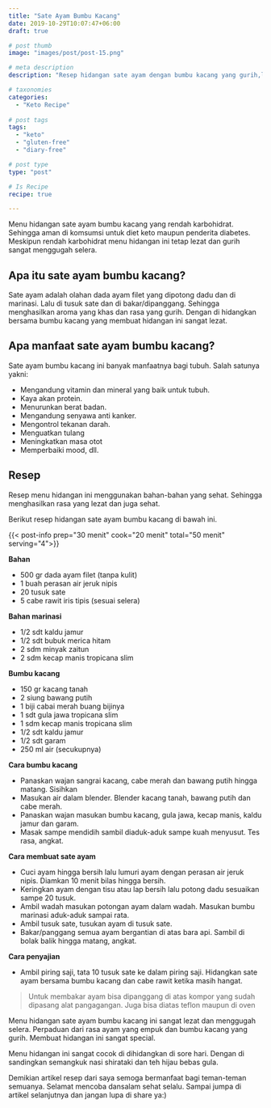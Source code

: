 ```yaml
---
title: "Sate Ayam Bumbu Kacang"
date: 2019-10-29T10:07:47+06:00
draft: true

# post thumb
image: "images/post/post-15.png"

# meta description
description: "Resep hidangan sate ayam dengan bumbu kacang yang gurih,lezat,sehat dan bergizi dan ramah untuk diet keto."

# taxonomies
categories:
  - "Keto Recipe"
  
# post tags
tags:
  - "keto"
  - "gluten-free"
  - "diary-free"

# post type
type: "post"

# Is Recipe
recipe: true

---
```


Menu hidangan sate ayam bumbu kacang yang rendah karbohidrat. Sehingga aman di komsumsi untuk diet keto maupun penderita diabetes. Meskipun rendah karbohidrat menu hidangan ini tetap lezat dan gurih sangat menggugah selera.

## Apa itu sate ayam bumbu kacang?

Sate ayam adalah olahan dada ayam filet yang dipotong dadu dan di marinasi. Lalu di tusuk sate dan di bakar/dipanggang. Sehingga menghasilkan aroma yang khas dan rasa yang gurih. Dengan di hidangkan bersama bumbu kacang yang membuat hidangan ini sangat lezat.

## Apa manfaat sate ayam bumbu kacang?

Sate ayam bumbu kacang ini banyak manfaatnya bagi tubuh. Salah satunya yakni:
- Mengandung vitamin dan mineral yang baik untuk tubuh.
- Kaya akan protein.
- Menurunkan berat badan.
- Mengandung senyawa anti kanker.
- Mengontrol tekanan darah.
- Menguatkan tulang
- Meningkatkan masa otot
- Memperbaiki mood, dll.

## Resep

Resep menu hidangan ini menggunakan bahan-bahan yang sehat. Sehingga menghasilkan rasa yang lezat dan juga sehat. 

Berikut resep hidangan sate ayam bumbu kacang di bawah ini.

{{< post-info prep="30 menit" cook="20 menit" total="50 menit" serving="4">}}

__Bahan__

- 500 gr dada ayam filet (tanpa kulit)
- 1 buah perasan air jeruk nipis
- 20 tusuk sate
- 5 cabe rawit iris tipis (sesuai selera)

__Bahan marinasi__

- 1/2 sdt kaldu jamur
- 1/2 sdt bubuk merica hitam
- 2 sdm minyak zaitun
- 2 sdm kecap manis tropicana slim

__Bumbu kacang__

- 150 gr kacang tanah
- 2 siung bawang putih
- 1 biji cabai merah buang bijinya
- 1 sdt gula jawa tropicana slim
- 1 sdm kecap manis tropicana slim
- 1/2 sdt kaldu jamur
- 1/2 sdt garam
- 250 ml air (secukupnya)

__Cara bumbu kacang__

- Panaskan wajan sangrai kacang, cabe merah dan bawang putih hingga matang. Sisihkan
- Masukan air dalam blender. Blender kacang tanah, bawang putih dan cabe merah.
- Panaskan wajan masukan bumbu kacang, gula jawa, kecap manis, kaldu jamur dan garam.
- Masak sampe mendidih sambil diaduk-aduk sampe kuah menyusut. Tes rasa, angkat.

__Cara membuat sate ayam__

- Cuci ayam hingga bersih lalu lumuri ayam dengan perasan air jeruk nipis. Diamkan 10 menit bilas hingga bersih.
- Keringkan ayam dengan tisu atau lap bersih lalu potong dadu sesuaikan sampe 20 tusuk.
- Ambil wadah masukan potongan ayam dalam wadah. Masukan bumbu marinasi aduk-aduk sampai rata.
- Ambil tusuk sate, tusukan ayam di tusuk sate. 
- Bakar/panggang semua ayam bergantian di atas bara api. Sambil di bolak balik hingga matang, angkat.

__Cara penyajian__

- Ambil piring saji,  tata 10 tusuk sate ke dalam piring saji. Hidangkan sate ayam bersama bumbu kacang dan cabe rawit ketika masih hangat.

>Untuk membakar ayam bisa dipanggang di atas kompor yang sudah dipasang alat pangagangan. Juga bisa diatas teflon maupun di oven

Menu hidangan sate ayam bumbu kacang ini sangat lezat dan menggugah selera. Perpaduan dari rasa ayam yang empuk dan bumbu kacang yang gurih.  Membuat hidangan ini sangat special.

Menu hidangan ini sangat cocok di dihidangkan di sore hari. Dengan di sandingkan semangkuk nasi shirataki dan teh hijau bebas gula.

Demikian artikel resep dari saya semoga bermanfaat bagi teman-teman semuanya. Selamat mencoba dansalam sehat selalu. Sampai jumpa di artikel selanjutnya dan jangan lupa di share ya:)
